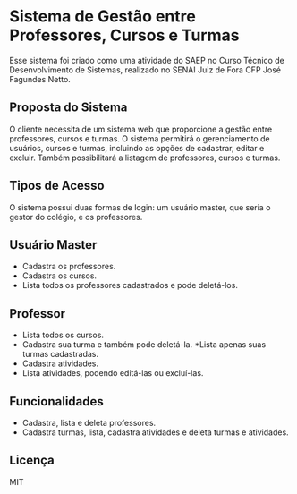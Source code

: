 # Sistema de Gestão entre Professores, Cursos e Turmas

Esse sistema foi criado como uma atividade do SAEP no Curso Técnico de Desenvolvimento de Sistemas, realizado no SENAI Juiz de Fora CFP José Fagundes Netto.

## Proposta do Sistema

O cliente necessita de um sistema web que proporcione a gestão entre professores, cursos e turmas. O sistema permitirá o gerenciamento de usuários, cursos e turmas, incluindo as opções de cadastrar, editar e excluir. Também possibilitará a listagem de professores, cursos e turmas.

## Tipos de Acesso

O sistema possui duas formas de login: um usuário master, que seria o gestor do colégio, e os professores.

## Usuário Master

* Cadastra os professores.
* Cadastra os cursos.
* Lista todos os professores cadastrados e pode deletá-los.

## Professor

* Lista todos os cursos.
* Cadastra sua turma e também pode deletá-la.
*Lista apenas suas turmas cadastradas.
* Cadastra atividades.
* Lista atividades, podendo editá-las ou excluí-las.

## Funcionalidades

* Cadastra, lista e deleta professores.
* Cadastra turmas, lista, cadastra atividades e deleta turmas e atividades.

## Licença
MIT
